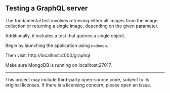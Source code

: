 ## Testing a GraphQL server

The fundamental test involves retrieving either all images from the image collection or returning a single image, depending on the given parameter.

Additionally, it includes a test that queries a single object.

Begin by launching the application using `nodemon`.

Then visit: http://localhost:4000/graphql

Make sure MongoDB is running on localhost:27017.

---

This project may include third-party open-source code, subject to its original licenses.
If there is a licensing concern, please open an issue.
